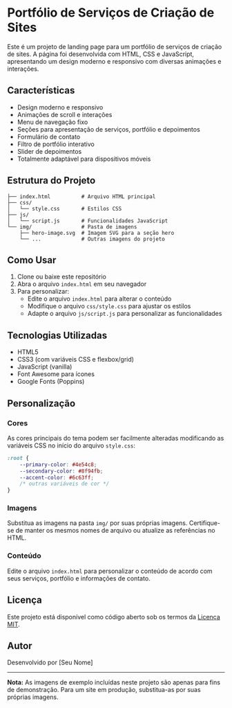 # Portfólio de Serviços de Criação de Sites

Este é um projeto de landing page para um portfólio de serviços de criação de sites. A página foi desenvolvida com HTML, CSS e JavaScript, apresentando um design moderno e responsivo com diversas animações e interações.

## Características

- Design moderno e responsivo
- Animações de scroll e interações
- Menu de navegação fixo
- Seções para apresentação de serviços, portfólio e depoimentos
- Formulário de contato
- Filtro de portfólio interativo
- Slider de depoimentos
- Totalmente adaptável para dispositivos móveis

## Estrutura do Projeto

```
├── index.html          # Arquivo HTML principal
├── css/
│   └── style.css       # Estilos CSS
├── js/
│   └── script.js       # Funcionalidades JavaScript
└── img/                # Pasta de imagens
    ├── hero-image.svg  # Imagem SVG para a seção hero
    └── ...             # Outras imagens do projeto
```

## Como Usar

1. Clone ou baixe este repositório
2. Abra o arquivo `index.html` em seu navegador
3. Para personalizar:
   - Edite o arquivo `index.html` para alterar o conteúdo
   - Modifique o arquivo `css/style.css` para ajustar os estilos
   - Adapte o arquivo `js/script.js` para personalizar as funcionalidades

## Tecnologias Utilizadas

- HTML5
- CSS3 (com variáveis CSS e flexbox/grid)
- JavaScript (vanilla)
- Font Awesome para ícones
- Google Fonts (Poppins)

## Personalização

### Cores

As cores principais do tema podem ser facilmente alteradas modificando as variáveis CSS no início do arquivo `style.css`:

```css
:root {
    --primary-color: #4e54c8;
    --secondary-color: #8f94fb;
    --accent-color: #6c63ff;
    /* outras variáveis de cor */
}
```

### Imagens

Substitua as imagens na pasta `img/` por suas próprias imagens. Certifique-se de manter os mesmos nomes de arquivo ou atualize as referências no HTML.

### Conteúdo

Edite o arquivo `index.html` para personalizar o conteúdo de acordo com seus serviços, portfólio e informações de contato.

## Licença

Este projeto está disponível como código aberto sob os termos da [Licença MIT](https://opensource.org/licenses/MIT).

## Autor

Desenvolvido por [Seu Nome]

---

**Nota:** As imagens de exemplo incluídas neste projeto são apenas para fins de demonstração. Para um site em produção, substitua-as por suas próprias imagens. 